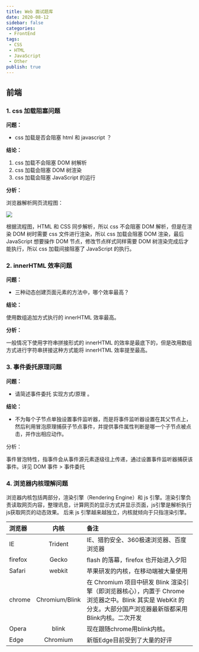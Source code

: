 ```yaml
---
title: Web 面试题库
date: 2020-08-12
sidebar: false
categories:
 - FrontEnd
tags:
 - CSS
 - HTML
 - JavaScript
 - Other
publish: true
---
```




## 前端

### 1. css 加载阻塞问题



**问题：**

- css 加载是否会阻塞 html 和 javascript ？



**结论：**

1. css 加载不会阻塞 DOM 树解析
2. css 加载会阻塞 DOM 树渲染
3. css 加载会阻塞 JavaScript 的运行



**分析：**

浏览器解析网页流程图：

![](https://gitee.com/QiJieH/blog-image-bed/raw/master//20200812212524.png)



根据流程图，HTML 和 CSS 同步解析，所以 css 不会阻塞 DOM 解析，但是在渲染 DOM 树时需要 css 文件进行渲染，所以  css 加载会阻塞 DOM 渲染，最后 JavaScript 想要操作 DOM 节点，修改节点样式同样需要 DOM 树渲染完成后才能执行，所以 css 加载间接阻塞了 JavaScript 的执行。





### 2. innerHTML 效率问题



**问题：**

- 三种动态创建页面元素的方法中，哪个效率最高？



**结论：**

使用数组追加方式执行的 innerHTML 效率最高。



**分析：**

一般情况下使用字符串拼接形式的 innerHTML 的效率是最底下的，但是改用数组方式进行字符串拼接这种方式能将 innerHTML 效率提至最高。





### 3. 事件委托原理问题



**问题：**

- 请简述事件委托 实现方式/原理 。



**结论：**

- 不为每个子节点单独设置事件监听器，而是将事件监听器设置在其父节点上，然后利用冒泡原理捕获子节点事件，并提供事件属性判断是哪一个子节点被点击，并作出相应动作。



分析：

事件冒泡特性，指事件会从事件源元素逐级往上传递，通过设置事件监听器捕获该事件。详见 DOM 事件 > 事件委托





### 4. 浏览器内核理解问题

浏览器内核包括两部分，渲染引擎（Rendering Engine）和 js 引擎。渲染引擎负责读取网页内容，整理讯息，计算网页的显示方式并显示页面，js引擎是解析执行js获取网页的动态效果。 后来 js 引擎越来越独立，内核就倾向于只指渲染引擎。



| 浏览器  |      内核      | 备注                                                         |
| :------ | :------------: | :----------------------------------------------------------- |
| IE      |    Trident     | IE、猎豹安全、360极速浏览器、百度浏览器                      |
| firefox |     Gecko      | flash 的落幕，firefox 也开始进入夕阳                         |
| Safari  |     webkit     | 苹果研发的内核，在移动端被大量使用                           |
| chrome  | Chromium/Blink | 在 Chromium 项目中研发 Blink 渲染引擎（即浏览器核心），内置于 Chrome 浏览器之中。Blink 其实是 WebKit 的分支。大部分国产浏览器最新版都采用Blink内核。二次开发 |
| Opera   |     blink      | 现在跟随chrome用blink内核。                                  |
| Edge    |    Chromium    | 新版Edge目前受到了大量的好评                                 |

